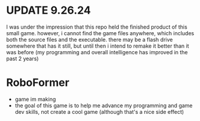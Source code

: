 # UPDATE 9.26.24
I was under the impression that this repo held the finished product of this small game. however, i cannot find the game files anywhere, which includes both the source files and the executable. there may be a flash drive somewhere that has it still, but until then i intend to remake it better than it was before (my programming and overall intelligence has improved in the past 2 years)
# RoboFormer
* game im making
* the goal of this game is to help me advance my programming and game dev skills, not create a cool game (although that's a nice side effect)
